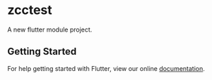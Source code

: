 # zcctest

A new flutter module project.

## Getting Started

For help getting started with Flutter, view our online
[documentation](https://flutter.dev/).

